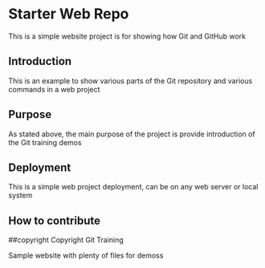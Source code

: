 # Starter Web Repo

This is a simple website project is for showing how Git and GitHub work

## Introduction

This is an example to show various parts of the Git repository and various commands in a web project

## Purpose

As stated above, the main purpose of the project is provide introduction of the Git training demos

## Deployment

This is a simple web project deployment, can be on any web server or local system

## How to contribute

##copyright
Copyright Git Training

Sample website with plenty of files for demoss

